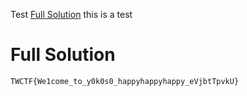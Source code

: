 Test
[Full Solution](#Full-Solution)
this is a test
# Full Solution
`TWCTF{We1come_to_y0k0s0_happyhappyhappy_eVjbtTpvkU}`

